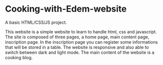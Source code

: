 # Cooking-with-Edem-website
A basic HTML/CSS/JS project.


This website is a simple website to learn to handle html, css and javascript.
The site is composed of three pages, a home page, main content page, inscription page.
In the inscription page you can register some informations that will be stored in a table.
The website is responsive and also able to switch between dark and light mode. 
The main content of the website is a cooking blog.
